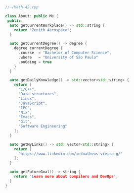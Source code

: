 ```C++
//~/Math-42.cpp

class About: public Me {
 public:
  auto getCurrentWorkplace() -> std::string {
    return "Zenith Aerospace";
  }

  auto getCurrentDegree() -> degree {
    degree currentDegree {
      .course  = "Bachelor of Computer Science",
      .where   = "University of São Paulo"
      .onGoing = true
    }
  }

  auto getDailyKnowledge() -> std::vector<std::string> {
    return [
      "C/C++",
      "Data structures",
      "Linux",
      "JavaScript",
      "IPC",
      "Nix",
      "Emacs",
      "Git",
      "Software Engineering"
    ];
  }

  auto getMyLinks() -> std::vector<std::string> {
    return [
      "https://www.linkedin.com/in/matheus-vieira-g/"
    ];
  }

  auto getFutureGoal() -> string {
    return 'Learn more about compilers and DevOps';
  }
}
```
<!--
**Math-42/Math-42** is a ✨ _special_ ✨ repository because its `README.md` (this file) appears on your GitHub profile.

Here are some ideas to get you started:

- 🔭 I’m currently working on ...
- 🌱 I’m currently learning ...
- 👯 I’m looking to collaborate on ...
- 🤔 I’m looking for help with ...
- 💬 Ask me about ...
- 📫 How to reach me: ...
- 😄 Pronouns: ...
- ⚡ Fun fact: ...
-->
